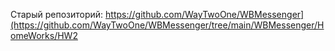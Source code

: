 Старый репозиторий: https://github.com/WayTwoOne/WBMessenger](https://github.com/WayTwoOne/WBMessenger/tree/main/WBMessenger/HomeWorks/HW2
